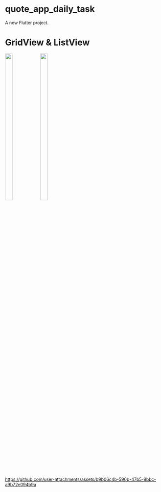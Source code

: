 # quote_app_daily_task

A new Flutter project.
<h1>GridView & ListView</h1>
<p>
 

  <img src="https://github.com/user-attachments/assets/a99fcc83-4f1a-405e-b721-3f73381c3c4c" width="22%" Height="35%">
  <img src="https://github.com/user-attachments/assets/9ba5a443-120b-4704-874e-f532e56bf720" width="22%" Height="35%">
  </p>



https://github.com/user-attachments/assets/b9b06c4b-596b-47b5-9bbc-a9b72e094b9a

